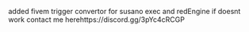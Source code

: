 added fivem trigger convertor for susano exec and redEngine if doesnt work contact me herehttps://discord.gg/3pYc4cRCGP
